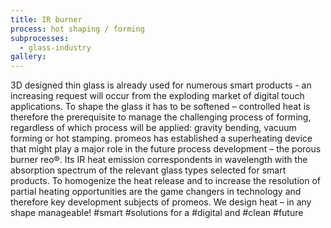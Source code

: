 ```yaml
---
title: IR burner
process: hot shaping / forming
subprocesses:
  - glass-industry
gallery:
---
```


3D designed thin glass is already used for numerous smart products - an increasing request will occur from the exploding market of digital touch applications. To shape the glass it has to be softened – controlled heat is therefore the prerequisite to manage the challenging process of forming, regardless of which process will be applied: gravity bending, vacuum forming or hot stamping. promeos has established a superheating device that might play a major role in the future process development – the porous burner reo®. Its IR heat emission correspondents in wavelength with the absorption spectrum of the relevant glass types selected for smart products. To homogenize the heat release and to increase the resolution of partial heating opportunities are the game changers in technology and therefore key development subjects of promeos. We design heat – in any shape manageable!  #smart #solutions for a #digital and #clean #future

